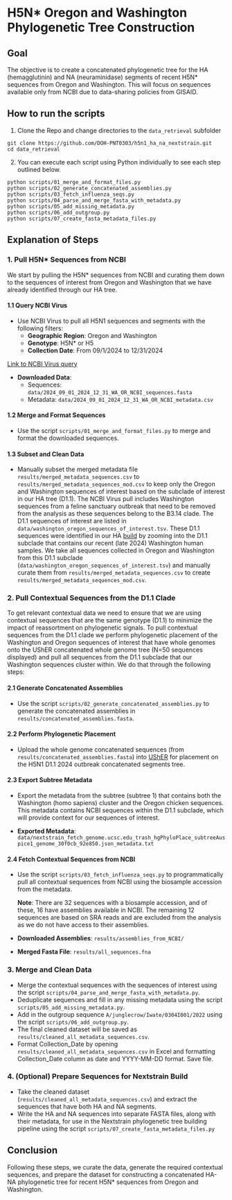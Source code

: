 # H5N* Oregon and Washington Phylogenetic Tree Construction

## Goal
The objective is to create a concatenated phylogenetic tree for the HA (hemagglutinin) and NA (neuraminidase) segments of recent H5N* sequences from Oregon and Washington. This will focus on sequences available only from NCBI due to data-sharing policies from GISAID.

## How to run the scripts
1. Clone the Repo and change directories to the `data_retrieval` subfolder
```
git clone https://github.com/DOH-PNT0303/h5n1_ha_na_nextstrain.git
cd data_retrieval
```
2. You can execute each script using Python individually to see each step outlined below.
```
python scripts/01_merge_and_format_files.py
python scripts/02_generate_concatenated_assemblies.py
python scripts/03_fetch_influenza_seqs.py
python scripts/04_parse_and_merge_fasta_with_metadata.py
python scripts/05_add_missing_metadata.py
python scripts/06_add_outgroup.py
python scripts/07_create_fasta_metadata_files.py
```

## Explanation of Steps

### 1. Pull H5N* Sequences from NCBI

We start by pulling the H5N* sequences from NCBI and curating them down to the sequences of interest from Oregon and Washington that we have already identified through our HA tree.

#### 1.1 Query NCBI Virus

- Use NCBI Virus to pull all H5N1 sequences and segments with the following filters:
  - **Geographic Region**: Oregon and Washington
  - **Genotype**: H5N* or H5
  - **Collection Date**: From 09/1/2024 to 12/31/2024

[Link to NCBI Virus query](https://www.ncbi.nlm.nih.gov/labs/virus/vssi/#/virus?SeqType_s=Nucleotide&VirusLineage_ss=Alphainfluenzavirus,%20taxid:197911&Serotype_s=H5N*%20H5&USAState_s=OR&USAState_s=WA&CollectionDate_dr=2024-09-01T00:00:00.00Z%20TO%202024-12-31T23:59:59.00Z)

- **Downloaded Data**:
  - Sequences: `data/2024_09_01_2024_12_31_WA_OR_NCBI_sequences.fasta`
  - Metadata: `data/2024_09_01_2024_12_31_WA_OR_NCBI_metadata.csv`

#### 1.2 Merge and Format Sequences

- Use the script `scripts/01_merge_and_format_files.py` to merge and format the downloaded sequences.

#### 1.3 Subset and Clean Data

- Manually subset the merged metadata file `results/merged_metadata_sequences.csv` to `results/merged_metadata_sequences_mod.csv` to keep only the Oregon and Washington sequences of interest based on the subclade of interest in our HA tree (D1.1). The NCBI Virus pull includes Washington sequences from a feline sanctuary outbreak that need to be removed from the analysis as these sequences belong to the B3.14 clade. The D1.1 sequences of interest are listed in `data/washington_oregon_sequences_of_interest.tsv`. These D1.1 sequences were identified in our HA [build](https://nextstrain.org/groups/wadoh/flu/avian/washington/h5n1/4y/ha) by zooming into the D1.1 subclade that contains our recent (late 2024) Washington human samples. We take all sequences collected in Oregon and Washington from this D1.1 subclade (`data/washington_oregon_sequences_of_interest.tsv`) and manually curate them from `results/merged_metadata_sequences.csv` to create `results/merged_metadata_sequences_mod.csv`.

### 2. Pull Contextual Sequences from the D1.1 Clade

To get relevant contextual data we need to ensure that we are using contextual sequences that are the same genotype (D1.1) to minimize the impact of reassortment on phylogenetic signals. To pull contextual sequences from the D1.1 clade we perform phylogenetic placement of the Washington and Oregon sequences of interest that have whole genomes onto the UShER concatenated whole genome tree (N=50 sequences displayed) and pull all sequences from the D1.1 subclade that our Washington sequences cluster within. We do that through the following steps:

#### 2.1 Generate Concatenated Assemblies

- Use the script `scripts/02_generate_concatenated_assemblies.py` to generate the concatenated assemblies in `results/concatenated_assemblies.fasta`.

#### 2.2 Perform Phylogenetic Placement

- Upload the whole genome concatenated sequences (from `results/concatenated_assemblies.fasta`) into [UShER](https://genome.ucsc.edu/cgi-bin/hgPhyloPlace) for placement on the H5N1 D1.1 2024 outbreak concatenated segments tree.

#### 2.3 Export Subtree Metadata

- Export the metadata from the subtree (subtree 1) that contains both the Washington (homo sapiens) cluster and the Oregon chicken sequences. This metadata contains NCBI sequences within the D1.1 subclade, which will provide context for our sequences of interest.

- **Exported Metadata**: `data/nextstrain_fetch_genome.ucsc.edu_trash_hgPhyloPlace_subtreeAuspice1_genome_30f0cb_92e850.json_metadata.txt`

#### 2.4 Fetch Contextual Sequences from NCBI

- Use the script `scripts/03_fetch_influenza_seqs.py` to programmatically pull all contextual sequences from NCBI using the biosample accession from the metadata.

  **Note**: There are 32 sequences with a biosample accession, and of these, 16 have assemblies available in NCBI. The remaining 12 sequences are based on SRA reads and are excluded from the analysis as we do not have access to their assemblies.

- **Downloaded Assemblies**: `results/assemblies_from_NCBI/`
- **Merged Fasta File**: `results/all_sequences.fna`

### 3. Merge and Clean Data

- Merge the contextual sequences with the sequences of interest using the script `scripts/04_parse_and_merge_fasta_with_metadata.py`.
- Deduplicate sequences and fill in any missing metadata using the script `scripts/05_add_missing_metadata.py`.
- Add in the outgroup sequence `A/junglecrow/Iwate/0304I001/2022` using the script `scripts/06_add_outgroup.py`.
- The final cleaned dataset will be saved as `results/cleaned_all_metadata_sequences.csv`.
- Format Collection_Date by opening `results/cleaned_all_metadata_sequences.csv` in Excel and formatting Collection_Date column as date and YYYY-MM-DD format. Save file. 

### 4. (Optional) Prepare Sequences for Nextstrain Build

- Take the cleaned dataset (`results/cleaned_all_metadata_sequences.csv`) and extract the sequences that have both HA and NA segments.
- Write the HA and NA sequences into separate FASTA files, along with their metadata, for use in the Nextstrain phylogenetic tree building pipeline using the script `scripts/07_create_fasta_metadata_files.py`

## Conclusion

Following these steps, we curate the data, generate the required contextual sequences, and prepare the dataset for constructing a concatenated HA-NA phylogenetic tree for recent H5N* sequences from Oregon and Washington.
